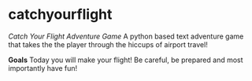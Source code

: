 # catchyourflight
*Catch Your Flight Adventure Game*
A python based text adventure game that takes the the player through the hiccups of airport travel!

**Goals**
Today you will make your flight! Be careful, be prepared and most importantly have fun!


